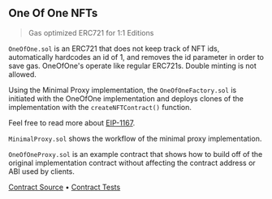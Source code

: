 ## One Of One NFTs

> Gas optimized ERC721 for 1:1 Editions

`OneOfOne.sol` is an ERC721 that does not keep track of NFT ids, automatically hardcodes an id of 1, and removes the id parameter in order to save gas. OneOfOne's operate like regular ERC721s. Double minting is not allowed.

Using the Minimal Proxy implementation, the `OneOfOneFactory.sol` is initiated with the OneOfOne implementation and deploys clones of the implementation with the `createNFTContract()` function.

Feel free to read more about [EIP-1167](https://eips.ethereum.org/EIPS/eip-1167).

`MinimalProxy.sol` shows the workflow of the minimal proxy implementation.

`OneOfOneProxy.sol` is an example contract that shows how to build off of the original implementation contract without affecting the contract address or ABI used by clients.

[Contract Source](src/proxy) • [Contract Tests](test)
